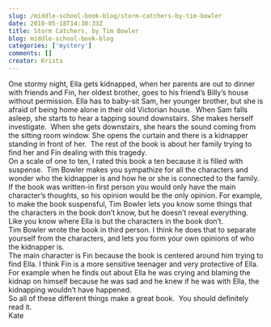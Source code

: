 ```yaml
---
slug: /middle-school-book-blog/storm-catchers-by-tim-bowler
date: 2010-05-18T14:30:33Z
title: Storm Catchers, by Tim Bowler
blog: middle-school-book-blog
categories: ['mystery']
comments: []
creator: Krista
---
```


 One stormy night, Ella gets kidnapped, when her parents are out to dinner with friends and Fin, her oldest brother, goes to his friend’s Billy’s house without permission. Ella has to baby-sit Sam, her younger brother, but she is afraid of being home alone in their old Victorian house.  When Sam falls asleep, she starts to hear a tapping sound downstairs. She makes herself investigate.  When she gets downstairs, she hears the sound coming from the sitting room window. She opens the curtain and there is a kidnapper standing in front of her.  The rest of the book is about her family trying to find her and Fin dealing with this tragedy.<br />On a scale of one to ten, I rated this book a ten because it is filled with suspense.  Tim Bowler makes you sympathize for all the characters and wonder who the kidnapper is and how he or she is connected to the family. If the book was written-in first person you would only have the main character’s thoughts, so his opinion would be the only opinion. For example, to make the book suspensful, Tim Bowler lets you know some things that the characters in the book don’t know, but he doesn’t reveal everything. Like you know where Ella is but the characters in the book don’t.<br />Tim Bowler wrote the book in third person. I think he does that to separate yourself from the characters, and lets you form your own opinions of who the kidnapper is.<br />The main character is Fin because the book is centered around him trying to find Ella. I think Fin is a more sensitive teenager and very protective of Ella. For example when he finds out about Ella he was crying and blaming the kidnap on himself because he was sad and he knew if he was with Ella, the kidnapping wouldn’t have happened.<br />So all of these different things make a great book.  You should definitely read it.<br />Kate<br />
